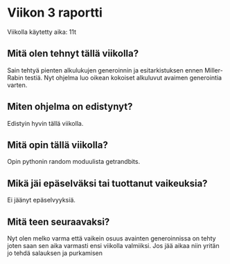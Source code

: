 # Viikon 3 raportti

Viikolla käytetty aika: 11t

## Mitä olen tehnyt tällä viikolla?

Sain tehtyä pienten alkulukujen generoinnin ja esitarkistuksen ennen Miller-Rabin testiä. Nyt ohjelma luo oikean kokoiset alkuluvut avaimen generointia varten.

## Miten ohjelma on edistynyt?

Edistyin hyvin tällä viikolla.

## Mitä opin tällä viikolla?

Opin pythonin random moduulista getrandbits.

## Mikä jäi epäselväksi tai tuottanut vaikeuksia?

Ei jäänyt epäselvyyksiä.

## Mitä teen seuraavaksi?

Nyt olen melko varma että vaikein osuus avainten generoinnissa on tehty joten saan sen aika varmasti ensi viikolla valmiiksi. Jos jää aikaa niin yritän jo tehdä salauksen ja purkamisen
